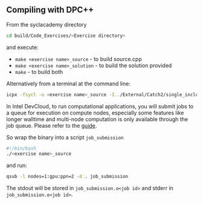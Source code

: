 ## Compiling with DPC++

From the syclacademy directory
```sh
cd build/Code_Exercises/<Exercise directory>
```
and execute:
* ```make <exercise name>_source``` - to build source.cpp
* ```make <exercise name>_solution``` - to build the solution provided
* ```make``` - to build both

Alternatively from a terminal at the command line:
```sh
icpx -fsycl -o <exercise name>_source -I../External/Catch2/single_include ../Code_Exercises/<Exercise directory>/source.cpp
```

In Intel DevCloud, to run computational applications, you will submit jobs to a queue for execution on compute nodes,
especially some features like longer walltime and multi-node computation is only available through the job queue.
Please refer to the [guide][devcloud-job-submission].

So wrap the binary into a script `job_submission`
```sh
#!/bin/bash
./<exercise name>_source
```
and run:
```sh
qsub -l nodes=1:gpu:ppn=2 -d . job_submission
```

The stdout will be stored in ```job_submission.o<job id>``` and stderr in ```job_submission.e<job id>```.

[devcloud-job-submission]: https://devcloud.intel.com/oneapi/documentation/job-submission/
